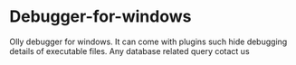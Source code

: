 # Debugger-for-windows
Olly debugger for windows. It can come with plugins such hide debugging details of executable files. Any database related query cotact us
